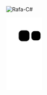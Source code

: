 <div style="display: inline_block"><br>
  <img align="center" alt="Rafa-C#" height="30" width="40" src="https://cdn.jsdelivr.net/gh/devicons/devicon/icons/csharp/csharp-original.svg">        
</div>

![snake gif](https://github.com/rafaelatech/rafaelatech/blob/output/github-contribution-grid-snake.svg)
